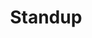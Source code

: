 ---
title: Standup
crosslinks:
- topjokes
- StandUpComedy
- autotldr
- standupshots
- opieandanthony
- StandUpWorkshop
- politics
- reactnative
- keming
- houston
- CharlieMurphy
- japan
- AskReddit
- IAmA
- JoeRogan
- videos
- Christianity
- feghoot
- europeannationalism
- Screenwriting
---